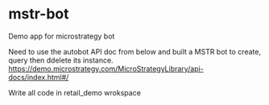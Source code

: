# mstr-bot
Demo app for microstrategy bot

Need to use the autobot API doc from below and built a MSTR bot to create, query then ddelete its instance.
https://demo.microstrategy.com/MicroStrategyLibrary/api-docs/index.html#/

Write all code in retail_demo wrokspace